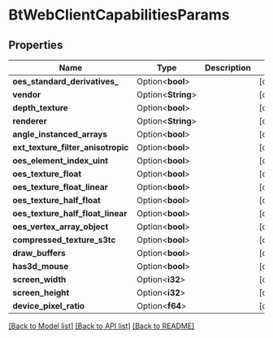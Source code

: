 # BtWebClientCapabilitiesParams

## Properties

Name | Type | Description | Notes
------------ | ------------- | ------------- | -------------
**oes_standard_derivatives_** | Option<**bool**> |  | [optional]
**vendor** | Option<**String**> |  | [optional]
**depth_texture** | Option<**bool**> |  | [optional]
**renderer** | Option<**String**> |  | [optional]
**angle_instanced_arrays** | Option<**bool**> |  | [optional]
**ext_texture_filter_anisotropic** | Option<**bool**> |  | [optional]
**oes_element_index_uint** | Option<**bool**> |  | [optional]
**oes_texture_float** | Option<**bool**> |  | [optional]
**oes_texture_float_linear** | Option<**bool**> |  | [optional]
**oes_texture_half_float** | Option<**bool**> |  | [optional]
**oes_texture_half_float_linear** | Option<**bool**> |  | [optional]
**oes_vertex_array_object** | Option<**bool**> |  | [optional]
**compressed_texture_s3tc** | Option<**bool**> |  | [optional]
**draw_buffers** | Option<**bool**> |  | [optional]
**has3d_mouse** | Option<**bool**> |  | [optional]
**screen_width** | Option<**i32**> |  | [optional]
**screen_height** | Option<**i32**> |  | [optional]
**device_pixel_ratio** | Option<**f64**> |  | [optional]

[[Back to Model list]](../README.md#documentation-for-models) [[Back to API list]](../README.md#documentation-for-api-endpoints) [[Back to README]](../README.md)


